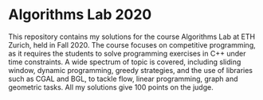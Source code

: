 # Algorithms Lab 2020

This repository contains my solutions for the course Algorithms Lab at ETH Zurich, held in Fall 2020. The course focuses on competitive programming, as it requires the students to solve programming exercises in C++ under time constraints. A wide spectrum of topic is covered, including sliding window, dynamic programming, greedy strategies, and the use of libraries such as CGAL and BGL, to tackle flow, linear programming, graph and geometric tasks. All my solutions give 100 points on the judge.
